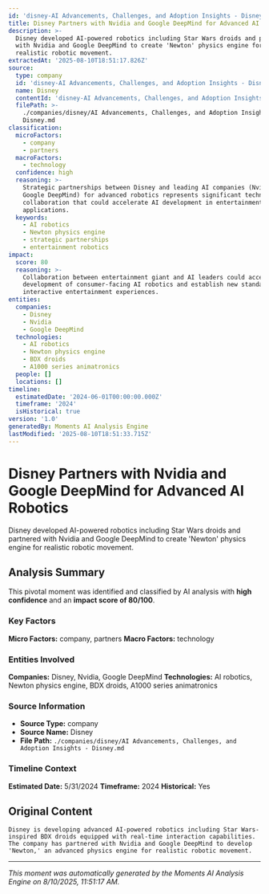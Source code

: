```yaml
---
id: 'disney-AI Advancements, Challenges, and Adoption Insights - Disney-moment-3'
title: Disney Partners with Nvidia and Google DeepMind for Advanced AI Robotics
description: >-
  Disney developed AI-powered robotics including Star Wars droids and partnered
  with Nvidia and Google DeepMind to create 'Newton' physics engine for
  realistic robotic movement.
extractedAt: '2025-08-10T18:51:17.826Z'
source:
  type: company
  id: 'disney-AI Advancements, Challenges, and Adoption Insights - Disney'
  name: Disney
  contentId: 'disney-AI Advancements, Challenges, and Adoption Insights - Disney'
  filePath: >-
    ./companies/disney/AI Advancements, Challenges, and Adoption Insights -
    Disney.md
classification:
  microFactors:
    - company
    - partners
  macroFactors:
    - technology
  confidence: high
  reasoning: >-
    Strategic partnerships between Disney and leading AI companies (Nvidia,
    Google DeepMind) for advanced robotics represents significant technology
    collaboration that could accelerate AI development in entertainment
    applications.
  keywords:
    - AI robotics
    - Newton physics engine
    - strategic partnerships
    - entertainment robotics
impact:
  score: 80
  reasoning: >-
    Collaboration between entertainment giant and AI leaders could accelerate
    development of consumer-facing AI robotics and establish new standards for
    interactive entertainment experiences.
entities:
  companies:
    - Disney
    - Nvidia
    - Google DeepMind
  technologies:
    - AI robotics
    - Newton physics engine
    - BDX droids
    - A1000 series animatronics
  people: []
  locations: []
timeline:
  estimatedDate: '2024-06-01T00:00:00.000Z'
  timeframe: '2024'
  isHistorical: true
version: '1.0'
generatedBy: Moments AI Analysis Engine
lastModified: '2025-08-10T18:51:33.715Z'
---
```

# Disney Partners with Nvidia and Google DeepMind for Advanced AI Robotics

Disney developed AI-powered robotics including Star Wars droids and partnered with Nvidia and Google DeepMind to create 'Newton' physics engine for realistic robotic movement.

## Analysis Summary

This pivotal moment was identified and classified by AI analysis with **high confidence** and an **impact score of 80/100**.

### Key Factors

**Micro Factors:** company, partners
**Macro Factors:** technology

### Entities Involved

**Companies:** Disney, Nvidia, Google DeepMind
**Technologies:** AI robotics, Newton physics engine, BDX droids, A1000 series animatronics



### Source Information

- **Source Type:** company
- **Source Name:** Disney
- **File Path:** `./companies/disney/AI Advancements, Challenges, and Adoption Insights - Disney.md`

### Timeline Context

**Estimated Date:** 5/31/2024
**Timeframe:** 2024
**Historical:** Yes

## Original Content

```
Disney is developing advanced AI-powered robotics including Star Wars-inspired BDX droids equipped with real-time interaction capabilities. The company has partnered with Nvidia and Google DeepMind to develop 'Newton,' an advanced physics engine for realistic robotic movement.
```

---

*This moment was automatically generated by the Moments AI Analysis Engine on 8/10/2025, 11:51:17 AM.*
